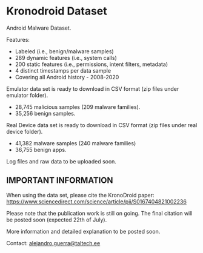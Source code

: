 # Kronodroid Dataset
Android Malware Dataset. 

Features:

- Labeled (i.e., benign/malware samples)
- 289 dynamic features (i.e., system calls)
- 200 static features (i.e., permissions, intent filters, metadata)
- 4 distinct timestamps per data sample
- Covering all Android history - 2008-2020


Emulator data set is ready to download in CSV format (zip files under emulator folder). 
  - 28,745 malicious samples (209 malware families).
  - 35,256 benign samples.

Real Device data set is ready to download in CSV format (zip files under real device folder).  
  - 41,382 malware samples (240 malware families)
  - 36,755 benign apps.


Log files and raw data to be uploaded soon. 

## IMPORTANT INFORMATION

When using the data set, please cite the KronoDroid paper:
https://www.sciencedirect.com/science/article/pii/S0167404821002236 

Please note that the publication work is still on going. The final citation will be posted soon (expected 22th of July).


More information and detailed explanation to be posted soon.

Contact: alejandro.guerra@taltech.ee


